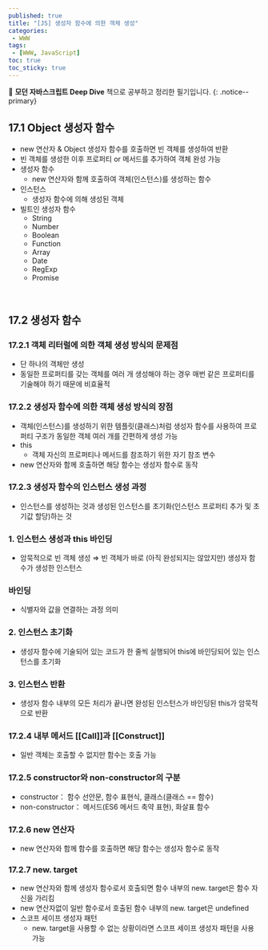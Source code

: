 ```yaml
---
published: true
title: "[JS] 생성자 함수에 의한 객체 생성"
categories:
 - WWW
tags:
 - [WWW, JavaScript]
toc: true
toc_sticky: true
---
```


📖 **모던 자바스크립트 Deep Dive** 책으로 공부하고 정리한 필기입니다.
{: .notice--primary}

## 17.1 Object 생성자 함수

- new 연산자 & Object 생성자 함수를 호출하면 빈 객체를 생성하여 반환
- 빈 객체를 생성한 이후 프로퍼티 or 메서드를 추가하여 객체 완성 가능
- 생성자 함수
    - new 연산자와 함께 호출하여 객체(인스턴스)를 생성하는 함수
- 인스턴스
    - 생성자 함수에 의해 생성된 객체
- 빌트인 생성자 함수
    - String
    - Number
    - Boolean
    - Function
    - Array
    - Date
    - RegExp
    - Promise

<br/>

## 17.2 생성자 함수

### 17.2.1 객체 리터럴에 의한 객체 생성 방식의 문제점

- 단 하나의 객체만 생성
- 동일한 프로퍼티를 갖는 객체를 여러 개 생성해야 하는 경우 매번 같은 프로퍼티를 기술해야 하기 때문에 비효율적

### 17.2.2 생성자 함수에 의한 객체 생성 방식의 장점

- 객체(인스턴스)를 생성하기 위한 템플릿(클래스)처럼 생성자 함수를 사용하여 프로퍼티 구조가 동일한 객체 여러 개를 간편하게 생성 가능
- this
    - 객체 자신의 프로퍼티나 메서드를 참조하기 위한 자기 참조 변수
- new 연산자와 함께 호출하면 해당 함수는 생성자 함수로 동작

### 17.2.3 생성자 함수의 인스턴스 생성 과정

- 인스턴스를 생성하는 것과 생성된 인스턴스를 초기화(인스턴스 프로퍼티 추가 및 초기값 할당)하는 것

### 1. 인스턴스 생성과 this 바인딩

- 암묵적으로 빈 객체 생성 ⇒ 빈 객체가 바로 (아직 완성되지는 않았지만) 생성자 함수가 생성한 인스턴스

### 바인딩

- 식별자와 값을 연결하는 과정 의미

### 2. 인스턴스 초기화

- 생성자 함수에 기술되어 있는 코드가 한 줄씩 실행되어 this에 바인딩되어 있는 인스턴스를 초기화

### 3. 인스턴스 반환

- 생성자 함수 내부의 모든 처리가 끝나면 완성된 인스턴스가 바인딩된 this가 암묵적으로 반환

### 17.2.4 내부 메서드 [[Call]]과 [[Construct]]

- 일반 객체는 호출할 수 없지만 함수는 호출 가능

### 17.2.5 constructor와 non-constructor의 구분

- constructor： 함수 선안문, 함수 표현식, 클래스(클래스 == 함수)
- non-constructor： 메서드(ES6 메서드 축약 표현), 화살표 함수

### 17.2.6 new 연산자

- new 연산자와 함께 함수를 호출하면 해당 함수는 생성자 함수로 동작

### 17.2.7 new. target

- new 연산자와 함께 생성자 함수로서 호출되면 함수 내부의 new. target은 함수 자신을 가리킴
- new 연산자없이 일반 함수로서 호출된 함수 내부의 new. target은 undefined
- 스코프 세이프 생성자 패턴
    - new. target을 사용할 수 없는 상황이라면 스코프 세이프 생성자 패턴을 사용 가능
